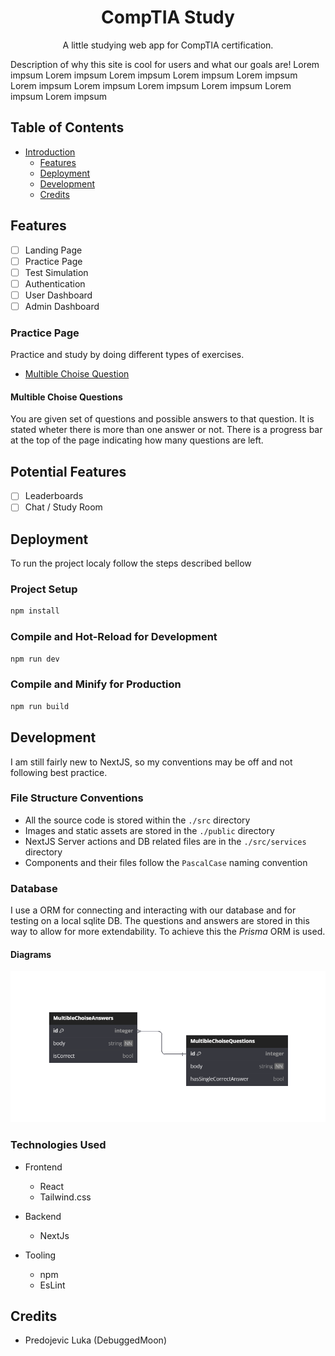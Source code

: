 <!--

	Potential name for the project in the Future: * Compty *

	Sounds cute and friendly, could have little computer creature as logo
	and design branding behind that! :D

-->


<div id="introduction" align="center">
	<h1>CompTIA Study</h1>
	<p>A little studying web app for CompTIA certification.</p>
</div>
<p>
	Description of why this site is cool for users and what our goals are!
	Lorem impsum Lorem impsum Lorem impsum Lorem impsum Lorem impsum Lorem impsum
	Lorem impsum Lorem impsum Lorem impsum Lorem impsum Lorem impsum
</p>

## Table of Contents
- [Introduction](#introduction)
	* [Features](#features)
	* [Deployment](#deployment)
	* [Development](#development)
	* [Credits](#credits)

## Features
- [ ] Landing Page
- [ ] Practice Page
- [ ] Test Simulation
- [ ] Authentication
- [ ] User Dashboard
- [ ] Admin Dashboard

### Practice Page
Practice and study by doing different types of exercises.

- [Multible Choise Question](#multible-choise-questions)

#### Multible Choise Questions
You are given set of questions and possible answers to that question. It is stated wheter there is more than one answer or not. There is a progress bar at the top of the page indicating how many questions are left.

## Potential Features
- [ ] Leaderboards
- [ ] Chat / Study Room

## Deployment
To run the project localy follow the steps described bellow
### Project Setup

```sh
npm install
```

### Compile and Hot-Reload for Development

```sh
npm run dev
```

### Compile and Minify for Production

```sh
npm run build
```

## Development
<!-- TODO: Remake this section, It's ugly! Have the catogries be sub headers and use images for each technology. Try making it look more interessting :D -->
I am still fairly new to NextJS, so my conventions may be off and not following best practice.
### File Structure Conventions
 - All the source code is stored within the `./src` directory
 - Images and static assets are stored in the `./public` directory
 - NextJS Server actions and DB related files are in the `./src/services` directory
 - Components and their files follow the `PascalCase` naming convention

### Database
I use a ORM for connecting and interacting with our database and for testing on a local sqlite DB. The questions and answers are stored in this way to allow for more extendability. To achieve this the *Prisma* ORM is used.

#### Diagrams

![Entity Relationship Diagram](public/database-er-diagram-transparent.png)

### Technologies Used
* Frontend
	* React
	* Tailwind.css

* Backend
	* NextJs

* Tooling
	* npm
	* EsLint

## Credits
  - Predojevic Luka (DebuggedMoon)